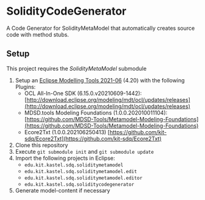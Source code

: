# SolidityCodeGenerator

A Code Generator for SolidityMetaModel that automatically creates source code with method stubs.

## Setup
This project requires the *SolidityMetaModel* submodule

1. Setup an [Eclipse Modelling Tools 2021-06](https://www.eclipse.org/downloads/packages/release/2021-06/r/eclipse-modeling-tools) (4.20) with the following Plugins:
	* OCL All-In-One SDK (6.15.0.v20210609-1442): [http://download.eclipse.org/modeling/mdt/ocl/updates/releases](http://download.eclipse.org/modeling/mdt/ocl/updates/releases)
	* MDSD.tools Modeling Foundations (1.0.0.202010011104): [https://github.com/MDSD-Tools/Metamodel-Modeling-Foundations](https://github.com/MDSD-Tools/Metamodel-Modeling-Foundations)
	* Ecore2Txt (1.0.0.202106250413) [https://github.com/kit-sdq/Ecore2Txt](https://github.com/kit-sdq/Ecore2Txt)
2. Clone this repository
3. Execute `git submodule init` and `git submodule update` 
4. Import the following projects in Eclipse:
	* `edu.kit.kastel.sdq.soliditymetamodel`
	* `edu.kit.kastel.sdq.soliditymetamodel.edit`
	* `edu.kit.kastel.sdq.soliditymetamodel.editor`
	* `edu.kit.kastel.sdq.soliditycodegenerator`
5. Generate model-content if necessary